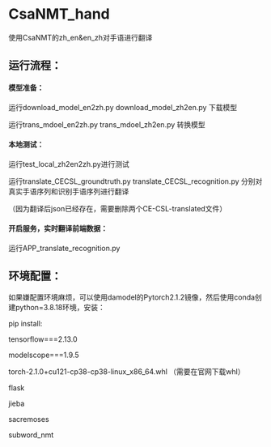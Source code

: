 # CsaNMT_hand
使用CsaNMT的zh_en&amp;en_zh对手语进行翻译

## 运行流程：

#### 模型准备：

运行download_model_en2zh.py  download_model_zh2en.py 下载模型

运行trans_mdoel_en2zh.py  trans_mdoel_zh2en.py 转换模型

#### 本地测试：

运行test_local_zh2en2zh.py进行测试

运行translate_CECSL_groundtruth.py  translate_CECSL_recognition.py 分别对真实手语序列和识别手语序列进行翻译

（因为翻译后json已经存在，需要删除两个CE-CSL-translated文件）

#### 开启服务，实时翻译前端数据：

运行APP_translate_recognition.py

## 环境配置：

如果嫌配置环境麻烦，可以使用damodel的Pytorch2.1.2镜像，然后使用conda创建python=3.8.18环境，安装：

pip install:

tensorflow===2.13.0

modelscope===1.9.5 

torch-2.1.0+cu121-cp38-cp38-linux_x86_64.whl （需要在官网下载whl）

flask

jieba

sacremoses

subword_nmt
